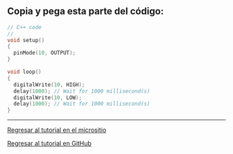 ## Copia y pega esta parte del código:

```cpp
// C++ code
//
void setup()
{
  pinMode(10, OUTPUT);
}

void loop()
{
  digitalWrite(10, HIGH);
  delay(1000); // Wait for 1000 millisecond(s)
  digitalWrite(10, LOW);
  delay(1000); // Wait for 1000 millisecond(s)
}
```
____
[Regresar al tutorial en el micrositio](#)

[Regresar al tutorial en GitHub](https://github.com/richmf/Tutorial-Arduino-FC-UNAM)
